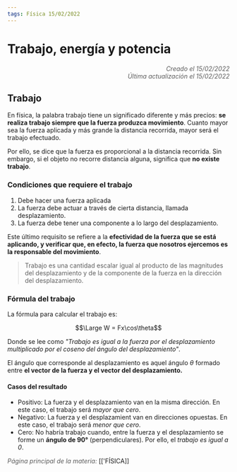 ```yaml
---
tags: Física 15/02/2022
---
```


# Trabajo, energía y potencia
<div style="text-align: right; opacity: 0.7; font-style: italic;">Creado el 15/02/2022</div>
<div style="text-align: right; opacity: 0.7; font-style: italic;">Última actualización el 15/02/2022</div>

## Trabajo

En física, la palabra trabajo tiene un significado diferente y más precios: **se realiza trabajo siempre que la fuerza produzca movimiento**. Cuanto mayor sea la fuerza aplicada y más grande la distancia recorrida, mayor será el trabajo efectuado.

Por ello, se dice que la fuerza es proporcional a la distancia recorrida.
Sin embargo, si el objeto no recorre distancia alguna, significa que **no existe trabajo**.

### Condiciones que requiere el trabajo

1. Debe hacer una fuerza aplicada
2. La fuerza debe actuar a través de cierta distancia, llamada desplazamiento.
3. La fuerza debe tener una componente a lo largo del desplazamiento.

Este último requisito se refiere a la **efectividad de la fuerza que se está aplicando, y verificar que, en efecto, la fuerza que nosotros ejercemos es la responsable del movimiento**.

> Trabajo es una cantidad escalar igual al producto de las magnitudes del desplazamiento y de la componente de la fuerza en la dirección del desplazamiento.

### Fórmula del trabajo

La fórmula para calcular el trabajo es:

$$\Large W = Fx\cos\theta$$

Donde se lee como *"Trabajo es igual a la fuerza por el desplazamiento multiplicado por el coseno del ángulo del desplazamiento"*.

El ángulo que corresponde al desplazamiento es aquel ángulo $\theta$ formado entre **el vector de la fuerza y el vector del desplazamiento.**

#### Casos del resultado

- Positivo: La fuerza y el desplazamiento van en la misma dirección. En este caso, el trabajo será *mayor que cero*.
- Negativo: La fuerza y el desplazamient van en direcciones opuestas. En este caso, el trabajo será *menor que cero*.
- Cero: No habría trabajo cuando, entre la fuerza y el desplazamiento se forme un **ángulo de 90°** (perpendiculares). Por ello, el *trabajo es igual a 0*.

<span style="opacity: 0.7; font-style: italic;">Página principal de la materia:</span> [['FÍSICA]]